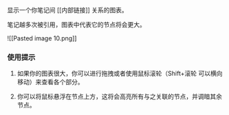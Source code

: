 显示一个你笔记间 [[内部链接]] 关系的图表。

笔记越多次被引用，图表中代表它的节点将会更大。

![[Pasted image 10.png]]

### 使用提示

1. 如果你的图表很大，你可以进行拖拽或者使用鼠标滚轮（Shift+滚轮 可以横向移动）来查看各个部分。

2. 你可以将鼠标悬浮在节点上方，这将会高亮所有与之关联的节点，并调暗其余节点。